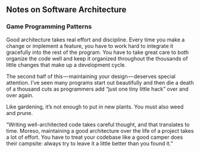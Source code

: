 
## Notes on Software Architecture

### Game Programming Patterns

Good architecture takes real
effort and discipline. Every time you make a change or implement a feature, you
have to work hard to integrate it gracefully into the rest of the program. You
have to take great care to both organize the code
well and keep it organized throughout the thousands of little changes that
make up a development cycle.

The second half of this — maintaining your design — deserves special
attention. I’ve seen many programs start out beautifully and then die a death of a
thousand cuts as programmers add “just one tiny little hack” over and over
again.

Like gardening, it’s not enough to put in new plants. You must also weed and
prune.

“Writing well-architected code takes careful thought, and that translates to
time. Moreso, maintaining a good architecture over the life of a project takes
a lot of effort. You have to treat your codebase like a good camper does their
campsite: always try to leave it a little better than you found it.”

